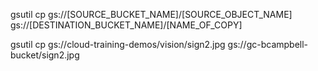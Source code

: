 
gsutil cp gs://[SOURCE_BUCKET_NAME]/[SOURCE_OBJECT_NAME] gs://[DESTINATION_BUCKET_NAME]/[NAME_OF_COPY]

gsutil cp gs://cloud-training-demos/vision/sign2.jpg gs://gc-bcampbell-bucket/sign2.jpg